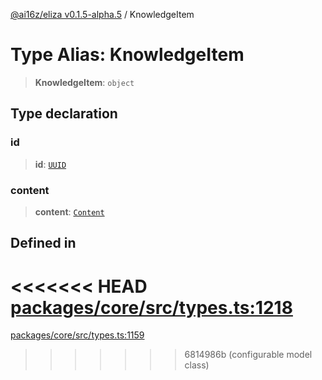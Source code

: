 [@ai16z/eliza v0.1.5-alpha.5](../index.md) / KnowledgeItem

# Type Alias: KnowledgeItem

> **KnowledgeItem**: `object`

## Type declaration

### id

> **id**: [`UUID`](UUID.md)

### content

> **content**: [`Content`](../interfaces/Content.md)

## Defined in

<<<<<<< HEAD
[packages/core/src/types.ts:1218](https://github.com/ai16z/eliza/blob/main/packages/core/src/types.ts#L1218)
=======
[packages/core/src/types.ts:1159](https://github.com/ai16z/eliza/blob/main/packages/core/src/types.ts#L1159)
>>>>>>> 6814986b (configurable model class)
